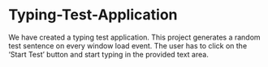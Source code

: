 # Typing-Test-Application
 We have created a typing test application. This project generates a random test sentence on every window load event. The user has to click on the ‘Start Test’ button and start typing in the provided text area.

